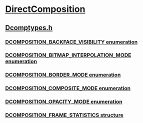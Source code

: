 # [DirectComposition](../_directcomp/index.md)
## [Dcomptypes.h](index.md)
### [DCOMPOSITION_BACKFACE_VISIBILITY enumeration](../dcomptypes/ne-dcomptypes-dcomposition_backface_visibility.md)
### [DCOMPOSITION_BITMAP_INTERPOLATION_MODE enumeration](../dcomptypes/ne-dcomptypes-dcomposition_bitmap_interpolation_mode.md)
### [DCOMPOSITION_BORDER_MODE enumeration](../dcomptypes/ne-dcomptypes-dcomposition_border_mode.md)
### [DCOMPOSITION_COMPOSITE_MODE enumeration](../dcomptypes/ne-dcomptypes-dcomposition_composite_mode.md)
### [DCOMPOSITION_OPACITY_MODE enumeration](../dcomptypes/ne-dcomptypes-dcomposition_opacity_mode.md)
### [DCOMPOSITION_FRAME_STATISTICS structure](../dcomptypes/ns-dcomptypes-dcomposition_frame_statistics.md)
